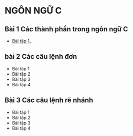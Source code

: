 # NGÔN NGỮ C
## Bài 1 Các thành phần trong ngôn ngữ C
- [Bài tập 1](https://www.jdoodle.com/c-online-compiler/)_
## bài 2 Các câu lệnh đơn 
- Bài tập 1
- Bài tập 2
- Bài tập 3
- Bài tập 4
## Bài 3 Các câu lệnh rẽ nhánh 
- Bài tập 1
- Bài tập 2 
- Bài tập 3
- Bài tập 4
